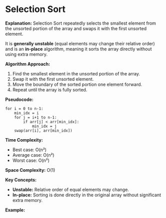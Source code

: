 # Selection Sort

**Explanation:**
Selection Sort repeatedly selects the smallest element from the unsorted portion of the array and swaps it with the first unsorted element.

It is **generally unstable** (equal elements may change their relative order) and is an **in-place** algorithm, meaning it sorts the array directly without using extra memory.

**Algorithm Approach:**

1. Find the smallest element in the unsorted portion of the array.
2. Swap it with the first unsorted element.
3. Move the boundary of the sorted portion one element forward.
4. Repeat until the array is fully sorted.

**Pseudocode:**

```text
for i = 0 to n-1:
    min_idx = i
    for j = i+1 to n-1:
        if arr[j] < arr[min_idx]:
            min_idx = j
    swap(arr[i], arr[min_idx])
```

**Time Complexity:**

* Best case: O(n²)
* Average case: O(n²)
* Worst case: O(n²)

**Space Complexity:** O(1)

**Key Concepts:**

* **Unstable:** Relative order of equal elements may change.
* **In-place:** Sorting is done directly in the original array without significant extra memory.

**Example:**


